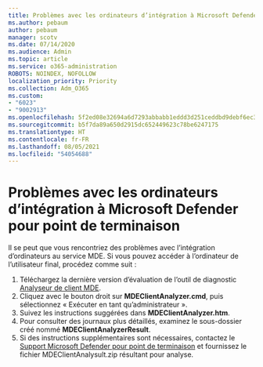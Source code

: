 ```yaml
---
title: Problèmes avec les ordinateurs d’intégration à Microsoft Defender pour point de terminaison
ms.author: pebaum
author: pebaum
manager: scotv
ms.date: 07/14/2020
ms.audience: Admin
ms.topic: article
ms.service: o365-administration
ROBOTS: NOINDEX, NOFOLLOW
localization_priority: Priority
ms.collection: Adm_O365
ms.custom:
- "6023"
- "9002913"
ms.openlocfilehash: 5f2ed08e32694a6d7293abbabb1eddd3d251ceddbd9debf6ec3143bb4fed86db
ms.sourcegitcommit: b5f7da89a650d2915dc652449623c78be6247175
ms.translationtype: HT
ms.contentlocale: fr-FR
ms.lasthandoff: 08/05/2021
ms.locfileid: "54054688"
---
```

# <a name="issues-with-onboarding-machines-to-microsoft-defender-for-endpoints"></a>Problèmes avec les ordinateurs d’intégration à Microsoft Defender pour point de terminaison

Il se peut que vous rencontriez des problèmes avec l’intégration d’ordinateurs au service MDE. Si vous pouvez accéder à l’ordinateur de l’utilisateur final, procédez comme suit :

1. Téléchargez la dernière version d’évaluation de l’outil de diagnostic [Analyseur de client MDE](https://aka.ms/betamdeanalyzer).
2. Cliquez avec le bouton droit sur **MDEClientAnalyzer.cmd**, puis sélectionnez « Exécuter en tant qu’administrateur ».
3. Suivez les instructions suggérées dans **MDEClientAnalyzer.htm**.
4. Pour consulter des journaux plus détaillés, examinez le sous-dossier créé nommé **MDEClientAnalyzerResult**.
5. Si des instructions supplémentaires sont nécessaires, contactez le [Support Microsoft Defender pour point de terminaison](https://docs.microsoft.com/windows/security/threat-protection/microsoft-defender-atp/contact-support) et fournissez le fichier MDEClientAnalysult.zip résultant pour analyse.
